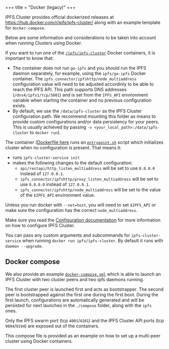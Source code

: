 +++
title = "Docker (legacy)"
+++

<div class="tipbox tip">IPFS Cluster provides official dockerized releases at <a href="https://hub.docker.com/r/ipfs/ipfs-cluster/">https://hub.docker.com/r/ipfs/ipfs-cluster/</a> along with an example template for <code>docker-compose</code>.</div>

Below are some information and considerations to be taken into account when running Clusters using Docker.

If you want to run one of the [`/ipfs/ipfs-cluster`](https://hub.docker.com/r/ipfs/ipfs-cluster/tags/) Docker containers, it is important to know that:

* The container does not run `go-ipfs` and you should run the IPFS daemon separately, for example, using the `ipfs/go-ipfs` Docker container. The `ipfs_connector/ipfshttp/node_multiaddress` configuration value will need to be adjusted accordinly to be able to reach the IPFS API. This path supports DNS addresses (`/dns4/ipfs1/tcp/5001`) and is set from the `IPFS_API` environment variable when starting the container and no previous configuration exists.
* By default, we use  the `/data/ipfs-cluster` as the IPFS Cluster configuration path. We recommend mounting this folder as means to provide custom configurations and/or data persistency for your peers. This is usually achieved by passing `-v <your_local_path>:/data/ipfs-cluster` to `docker run`).

The container ([Dockerfile here](https://github.com/ipfs/ipfs-cluster/blob/master/Dockerfile) runs an [`entrypoint.sh`](https://github.com/ipfs/ipfs-cluster/blob/master/docker/entrypoint.sh) script which initializes cluster when no configuration is present. That means it:

* runs `ipfs-cluster-service init`
* makes the following changes to the default configuration:
  * `api/restapi/http_listen_multiaddress` will be set to use `0.0.0.0` instead of `127.0.0.1`.
  * `ipfs_connector/ipfshttp/proxy_listen_multiaddress` will be set to use `0.0.0.0` instead of `127.0.0.1`.
  * `ipfs_connector/ipfshttp/node_multiaddress` will be set to the value of the `$IPFS_API` environment value.

<div class="tipbox warning">Unless you run docker with <code>--net=host</code>, you will need to set <code>$IPFS_API</code> or make sure the configuration has the correct <code>node_multiaddress</code>.</div>

Make sure you read the [Configuration documentation](/documentation/configuration) for more information on how to configure IPFS Cluster.

<div class="tipbox tip">You can pass any custom arguments and subcommands for <code>ipfs-cluster-service</code> when running <code>docker run ipfs/ipfs-cluster</code>. By default it runs with <code>daemon --upgrade</code>.</div>


## Docker compose

We also provide an example [`docker-compose.yml`](https://github.com/ipfs/ipfs-cluster/blob/master/docker-compose.yml) which is able to launch an IPFS Cluster with two cluster peers and two ipfs daemons running.

The first cluster peer is launched first and acts as bootstrapper. The second peer is bootstrapped against the first one during the first boot. During the first launch, configurations are automatically generated and will be persisted for next launches in the `./compose` folder, along with the `ipfs` ones.

Only the IPFS swarm port (tcp `4001`/`4101`) and the IPFS Cluster API ports (tcp `9094`/`9194`) are exposed out of the containers.

This compose file is provided as an example on how to set up a multi-peer cluster using Docker containers.
